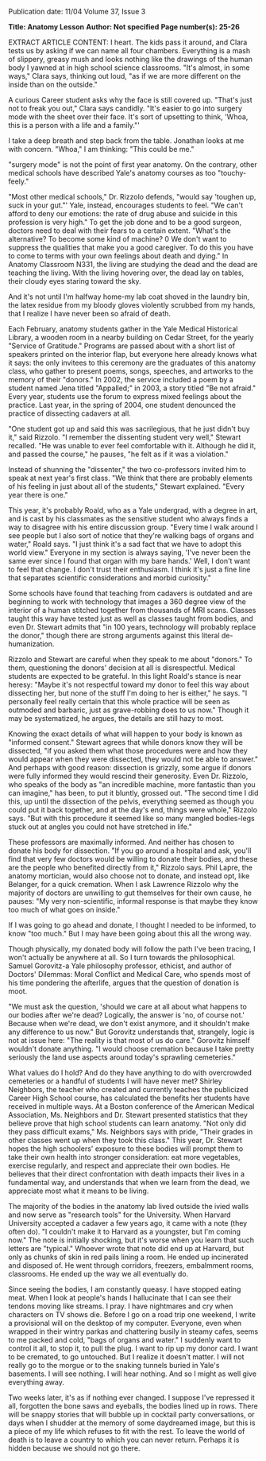 Publication date: 11/04
Volume 37, Issue 3

**Title: Anatomy Lesson**
**Author: Not specified**
**Page number(s): 25-26**

EXTRACT ARTICLE CONTENT:
I heart. The kids pass it around, and Clara tests us by asking if we can name all four chambers. Everything is a mash of slippery, greasy mush and looks nothing like the drawings of the human body I yawned at in high school science classrooms. "It's almost, in some ways," Clara says, thinking out loud, "as if we are more different on the inside than on the outside." 


A curious Career student asks why the face is still covered up. "That's just not to freak you out," Clara says candidly. "It's easier to go into surgery mode with the sheet over their face. It's sort of upsetting to think, 'Whoa, this is a person with a life and a family."' 


I take a deep breath and step back from the table. Jonathan looks at me with concern. "Whoa," I am thinking: "This could be me." 


"surgery mode" is not the point of first year anatomy. On the contrary, other medical schools have described Yale's anatomy courses as too "touchy-feely." 


"Most other medical schools," Dr. Rizzolo defends, "would say 'toughen up, suck in your gut."' Yale, instead, encourages students to feel. "We can't afford to deny our emotions: the rate of drug abuse and suicide in this profession is very high." To get the job done and to be a good surgeon, doctors need to deal with their fears to a certain extent. "What's the alternative? To become some kind of machine? 0 We don't want to suppress the qualities that make you a good caregiver. To do this you have to come to terms with your own feelings about death and dying." In Anatomy Classroom N331, the living are studying the dead and the dead are teaching the living. With the living hovering over, the dead lay on tables, their cloudy eyes staring toward the sky. 


And it's not until I'm halfway home-my lab coat shoved in the laundry bin, the latex residue from my bloody gloves violently scrubbed from my hands, that I realize I have never been so afraid of death. 


Each February, anatomy students gather in the Yale Medical Historical Library, a wooden room in a nearby building on Cedar Street, for the yearly "Service of Gratitude." Programs are passed about with a short list of speakers printed on the interior flap, but everyone here already knows what it says: the only invitees to this ceremony are the graduates of this anatomy class, who gather to present poems, songs, speeches, and artworks to the memory of their "donors." In 2002, the service included a poem by a student named Jena titled "Appalled;" in 2003, a story titled "Be not afraid." Every year, students use the forum to express mixed feelings about the practice. Last year, in the spring of 2004, one student denounced the practice of dissecting cadavers at all. 


"One student got up and said this was sacrilegious, that he just didn't buy it," said Rizzolo. "I remember the dissenting student very well," Stewart recalled. "He was unable to ever feel comfortable with it. Although he did it, and passed the course," he pauses, "he felt as if it was a violation." 


Instead of shunning the "dissenter," the two co-professors invited him to speak at next year's first class. "We think that there are probably elements of his feeling in just about all of the students," Stewart explained. "Every year there is one." 


This year, it's probably Roald, who as a Yale undergrad, with a degree in art, and is cast by his classmates as the sensitive student who always finds a way to disagree with his entire discussion group. "Every time I walk around I see people but I also sort of notice that they're walking bags of organs and water," Roald says. "I just think it's a sad fact that we have to adopt this world view." Everyone in my section is always saying, 'I've never been the same ever since I found that organ with my bare hands.' Well, I don't want to feel that change. I don't trust their enthusiasm. I think it's just a fine line that separates scientific considerations and morbid curiosity." 


Some schools have found that teaching from cadavers is outdated and are beginning to work with technology that images a 360 degree view of the interior of a human stitched together from thousands of MRI scans. Classes taught this way have tested just as well as classes taught from bodies, and even Dr. Stewart admits that "in 100 years, technology will probably replace the donor," though there are strong arguments against this literal de-humanization. 


Rizzolo and Stewart are careful when they speak to me about "donors." To them, questioning the donors' decision at all is disrespectful. Medical students are expected to be grateful. In this light Roald's stance is near heresy: "Maybe it's not respectful toward my donor to feel this way about dissecting her, but none of the stuff I'm doing to her is either," he says. "I personally feel really certain that this whole practice will be seen as outmoded and barbaric, just as grave-robbing does to us now." Though it may be systematized, he argues, the details are still hazy to most. 


Knowing the exact details of what will happen to your body is known as "informed consent." Stewart agrees that while donors know they will be dissected, "if you asked them what those procedures were and how they would appear when they were dissected, they would not be able to answer." And perhaps with good reason: dissection is grizzly, some argue if donors were fully informed they would rescind their generosity. Even Dr. Rizzolo, who speaks of the body as "an incredible machine, more fantastic than you can imagine," has been, to put it bluntly, grossed out. "The second time I did this, up until the dissection of the pelvis, everything seemed as though you could put it back together, and at the day's end, things were whole," Rizzolo says. "But with this procedure it seemed like so many mangled bodies-legs stuck out at angles you could not have stretched in life." 


These professors are maximally informed. And neither has chosen to donate his body for dissection. "If you go around a hospital and ask, you'll find that very few doctors would be willing to donate their bodies, and these are the people who benefited directly from it," Rizzolo says. Phil Lapre, the anatomy mortician, would also choose not to donate, and instead opt, like Belanger, for a quick cremation. When I ask Lawrence Rizzolo why the majority of doctors are unwilling to gut themselves for their own cause, he pauses: "My very non-scientific, informal response is that maybe they know too much of what goes on inside." 


If I was going to go ahead and donate, I thought I needed to be informed, to know "too much." But I may have been going about this all the wrong way.


Though physically, my donated body will follow the path I've been tracing, I won't actually be anywhere at all. So I turn towards the philosophical. Samuel Gorovitz-a Yale philosophy professor, ethicist, and author of Doctors' Dilemmas: Moral Conflict and Medical Care, who spends most of his time pondering the afterlife, argues that the question of donation is moot. 


"We must ask the question, 'should we care at all about what happens to our bodies after we're dead? Logically, the answer is 'no, of course not.' Because when we're dead, we don't exist anymore, and it shouldn't make any difference to us now." But Gorovitz understands that, strangely, logic is not at issue here: "The reality is that most of us do care." Gorovitz himself wouldn't donate anything. "I would choose cremation because I take pretty seriously the land use aspects around today's sprawling cemeteries." 


What values do I hold? And do they have anything to do with overcrowded cemeteries or a handful of students I will have never met? Shirley Neighbors, the teacher who created and currently teaches the publicized Career High School course, has calculated the benefits her students have received in multiple ways. At a Boston conference of the American Medical Association, Ms. Neighbors and Dr. Stewart presented statistics that they believe prove that high school students can learn anatomy. "Not only did they pass difficult exams," Ms. Neighbors says with pride, "Their grades in other classes went up when they took this class." This year, Dr. Stewart hopes the high schoolers' exposure to these bodies will prompt them to take their own health into stronger consideration: eat more vegetables, exercise regularly, and respect and appreciate their own bodies. He believes that their direct confrontation with death impacts their lives in a fundamental way, and understands that when we learn from the dead, we appreciate most what it means to be living. 


The majority of the bodies in the anatomy lab lived outside the ivied walls and now serve as "research tools" for the University. When Harvard University accepted a cadaver a few years ago, it came with a note (they often do). "I couldn't make it to Harvard as a youngster, but I'm coming now." The note is initially shocking, but it's worse when you learn that such letters are "typical." Whoever wrote that note did end up at Harvard, but only as chunks of skin in red pails lining a room. He ended up incinerated and disposed of. He went through corridors, freezers, embalmment rooms, classrooms. He ended up the way we all eventually do. 


Since seeing the bodies, I am constantly queasy. I have stopped eating meat. When I look at people's hands I hallucinate that I can see their tendons moving like streams. I pray. I have nightmares and cry when characters on TV shows die. Before I go on a road trip one weekend, I write a provisional will on the desktop of my computer. Everyone, even when wrapped in their wintry parkas and chattering busily in steamy cafes, seems to me packed and cold, "bags of organs and water." I suddenly want to control it all, to stop it, to pull the plug. I want to rip up my donor card. I want to be cremated, to go untouched. But I realize it doesn't matter. I will not really go to the morgue or to the snaking tunnels buried in Yale's basements. I will see nothing. I will hear nothing. And so I might as well give everything away.


Two weeks later, it's as if nothing ever changed. I suppose I've repressed it all, forgotten the bone saws and eyeballs, the bodies lined up in rows. There will be snappy stories that will bubble up in cocktail party conversations, or days when I shudder at the memory of some daydreamed image, but this is a piece of my life which refuses to fit with the rest. To leave the world of death is to leave a country to which you can never return. Perhaps it is hidden because we should not go there.